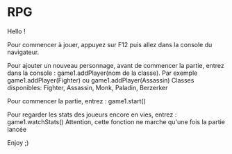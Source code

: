 # RPG
Hello ! 

Pour commencer à jouer, appuyez sur F12 puis allez dans la console du navigateur.

Pour ajouter un nouveau personnage, avant de commencer la partie, entrez dans la console : game1.addPlayer(nom de la classe). 
Par exemple game1.addPlayer(Fighter) ou game1.addPlayer(Assassin)
Classes disponibles: Fighter, Assassin, Monk, Paladin, Berzerker

Pour commencer la partie, entrez : game1.start()

Pour regarder les stats des joueurs encore en vies, entrez : game1.watchStats()  Attention, cette fonction ne marche qu'une fois la partie lancée

Enjoy ;)
